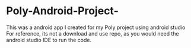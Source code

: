 # Poly-Android-Project-
This was a android app I created for my Poly project using android studio <br />
For reference, its not a download and use repo, as you would need the android studio IDE to run the code.
